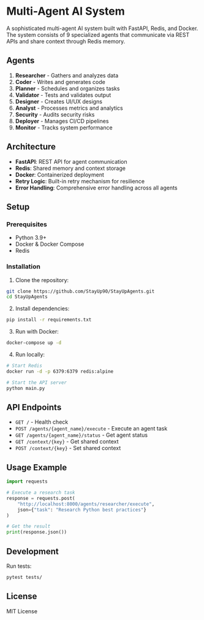 # Multi-Agent AI System

A sophisticated multi-agent AI system built with FastAPI, Redis, and Docker. The system consists of 9 specialized agents that communicate via REST APIs and share context through Redis memory.

## Agents

1. **Researcher** - Gathers and analyzes data
2. **Coder** - Writes and generates code
3. **Planner** - Schedules and organizes tasks
4. **Validator** - Tests and validates output
5. **Designer** - Creates UI/UX designs
6. **Analyst** - Processes metrics and analytics
7. **Security** - Audits security risks
8. **Deployer** - Manages CI/CD pipelines
9. **Monitor** - Tracks system performance

## Architecture

- **FastAPI**: REST API for agent communication
- **Redis**: Shared memory and context storage
- **Docker**: Containerized deployment
- **Retry Logic**: Built-in retry mechanism for resilience
- **Error Handling**: Comprehensive error handling across all agents

## Setup

### Prerequisites
- Python 3.9+
- Docker & Docker Compose
- Redis

### Installation

1. Clone the repository:
```bash
git clone https://github.com/StayUp90/StayUpAgents.git
cd StayUpAgents
```

2. Install dependencies:
```bash
pip install -r requirements.txt
```

3. Run with Docker:
```bash
docker-compose up -d
```

4. Run locally:
```bash
# Start Redis
docker run -d -p 6379:6379 redis:alpine

# Start the API server
python main.py
```

## API Endpoints

- `GET /` - Health check
- `POST /agents/{agent_name}/execute` - Execute an agent task
- `GET /agents/{agent_name}/status` - Get agent status
- `GET /context/{key}` - Get shared context
- `POST /context/{key}` - Set shared context

## Usage Example

```python
import requests

# Execute a research task
response = requests.post(
    "http://localhost:8000/agents/researcher/execute",
    json={"task": "Research Python best practices"}
)

# Get the result
print(response.json())
```

## Development

Run tests:
```bash
pytest tests/
```

## License

MIT License
